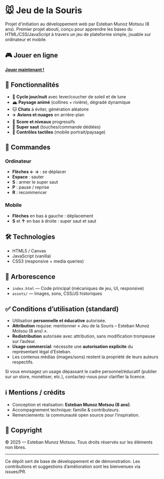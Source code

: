 # 🐭 Jeu de la Souris

Projet d'initiation au développement web par Esteban Munoz Motsou (8 ans). Premier projet abouti, conçu pour apprendre les bases du HTML/CSS/JavaScript à travers un jeu de plateforme simple, jouable sur ordinateur et mobile.

## 🎮 Jouer en ligne

**[Jouer maintenant !](https://tonnerre.github.io/souris2/)**

## 🌟 Fonctionnalités

- 🌅 **Cycle jour/nuit** avec lever/coucher de soleil et de lune
- 🏔️ **Paysage animé** (collines + rivière), dégradé dynamique
- 🐱 **Chats** à éviter, génération aléatoire
- ✈️ **Avions et nuages** en arrière-plan
- 🎯 **Score et niveaux** progressifs
- 🚀 **Super saut** (touches/commande dédiées)
- 📱 **Contrôles tactiles** (mobile portrait/paysage)

## 🎯 Commandes

### Ordinateur
- **Flèches ← →** : se déplacer
- **Espace** : sauter
- **S** : armer le super saut
- **P** : pause / reprise
- **R** : recommencer

### Mobile
- **Flèches** en bas à gauche : déplacement
- **S** et **↑** en bas à droite : super saut et saut

## 🛠️ Technologies

- HTML5 / Canvas
- JavaScript (vanilla)
- CSS3 (responsive + media queries)

## 📁 Arborescence

- `index.html` — Code principal (mécaniques de jeu, UI, responsive)
- `assets/` — Images, sons, CSS/JS historiques

## ✅ Conditions d’utilisation (standard)

- Utilisation **personnelle et éducative** autorisée.
- **Attribution** requise: mentionner « Jeu de la Souris – Esteban Munoz Motsou (8 ans) ».
- **Redistribution** autorisée avec attribution, sans modification trompeuse sur l’auteur.
- **Usage commercial**: nécessite une **autorisation explicite** du représentant légal d’Esteban.
- Les contenus médias (images/sons) restent la propriété de leurs auteurs respectifs.

Si vous envisagez un usage dépassant le cadre personnel/éducatif (publier sur un store, monétiser, etc.), contactez-nous pour clarifier la licence.

## ℹ️ Mentions / crédits

- Conception et réalisation: **Esteban Munoz Motsou (8 ans)**.
- Accompagnement technique: famille & contributeurs.
- Remerciements: la communauté open source pour l’inspiration.

## 📜 Copyright

© 2025 — Esteban Munoz Motsou. Tous droits réservés sur les éléments non libres.

---

Ce dépôt sert de base de développement et de démonstration. Les contributions et suggestions d’amélioration sont les bienvenues via issues/PR.
